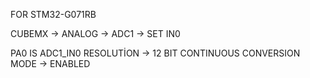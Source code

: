 FOR STM32-G071RB


CUBEMX -> ANALOG -> ADC1 -> SET IN0

PA0 IS ADC1_IN0
RESOLUTİON -> 12 BIT
CONTINUOUS CONVERSION MODE -> ENABLED 

